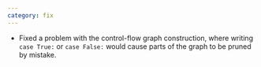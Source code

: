 ```yaml
---
category: fix
---
```


- Fixed a problem with the control-flow graph construction, where writing `case True:` or `case False:` would cause parts of the graph to be pruned by mistake.
